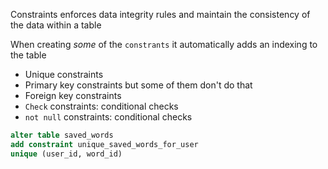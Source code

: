 Constraints enforces data integrity rules and maintain the consistency of the data within a table

When creating *some* of the `constrants` it automatically adds an indexing to the table
- Unique constraints
- Primary key constraints
but some of them don't do that
- Foreign key constraints
- `Check` constraints: conditional checks
- `not null` constraints: conditional checks

```sql
alter table saved_words
add constraint unique_saved_words_for_user
unique (user_id, word_id)
```